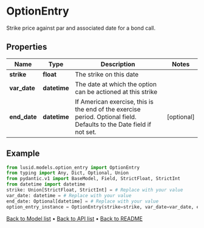 # OptionEntry

Strike price against par and associated date for a bond call.
## Properties
Name | Type | Description | Notes
------------ | ------------- | ------------- | -------------
**strike** | **float** | The strike on this date | 
**var_date** | **datetime** | The date at which the option can be actioned at this strike | 
**end_date** | **datetime** | If American exercise, this is the end of the exercise period.  Optional field. Defaults to the Date field if not set. | [optional] 
## Example

```python
from lusid.models.option_entry import OptionEntry
from typing import Any, Dict, Optional, Union
from pydantic.v1 import BaseModel, Field, StrictFloat, StrictInt
from datetime import datetime
strike: Union[StrictFloat, StrictInt] = # Replace with your value
var_date: datetime = # Replace with your value
end_date: Optional[datetime] = # Replace with your value
option_entry_instance = OptionEntry(strike=strike, var_date=var_date, end_date=end_date)

```

[Back to Model list](../README.md#documentation-for-models) &#8226; [Back to API list](../README.md#documentation-for-api-endpoints) &#8226; [Back to README](../README.md)

